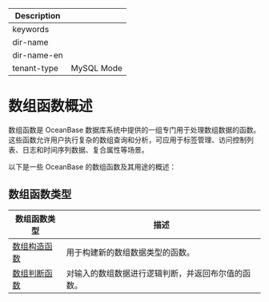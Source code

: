 | Description   |                 |
|---------------|-----------------|
| keywords      |                 |
| dir-name      |                 |
| dir-name-en   |                 |
| tenant-type   | MySQL Mode      |

# 数组函数概述

数组函数是 OceanBase 数据库系统中提供的一组专门用于处理数组数据的函数。这些函数允许用户执行复杂的数组查询和分析，可应用于标签管理、访问控制列表、日志和时间序列数据、复合属性等场景。

以下是一些 OceanBase 的数组函数及其用途的概述：

## 数组函数类型

| 数组函数类型                               | 描述                                                                |
|------------------------------------------|--------------------------------------------------------------------|
| [数组构造函数](200.array-constructor-functions-of-mysql-mode.md) | 用于构建新的数组数据类型的函数。 |
| [数组判断函数](300.array-decision-functions-of-mysql-mode.md)  | 对输入的数组数据进行逻辑判断，并返回布尔值的函数。 |